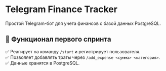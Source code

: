 # Telegram Finance Tracker  
Простой Telegram-бот для учета финансов с базой данных PostgreSQL.  

## 🚀 Функционал первого спринта  
✅ Реагирует на команду `/start` и регистрирует пользователя.  
✅ Позволяет добавлять траты через `/add_expense <сумма> <категория>`.  
✅ Данные хранятся в PostgreSQL.